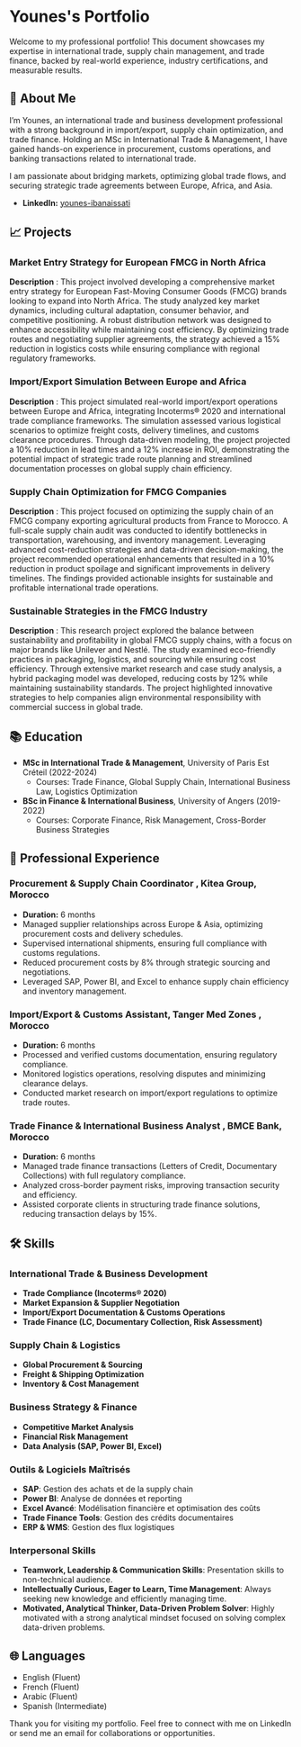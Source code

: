 # Younes's Portfolio

Welcome to my professional portfolio! This document showcases my expertise in international trade, supply chain management, and trade finance, backed by real-world experience, industry certifications, and measurable results.

## 🙋 About Me

I’m Younes, an international trade and business development professional with a strong background in import/export, supply chain optimization, and trade finance. Holding an MSc in International Trade & Management, I have gained hands-on experience in procurement, customs operations, and banking transactions related to international trade.

I am passionate about bridging markets, optimizing global trade flows, and securing strategic trade agreements between Europe, Africa, and Asia.

- **LinkedIn:** [younes-ibanaissati](https://linkedin.com/in/younes-ibanaissati)

## 📈 Projects

### Market Entry Strategy for European FMCG in North Africa

**Description** : This project involved developing a comprehensive market entry strategy for European Fast-Moving Consumer Goods (FMCG) brands looking to expand into North Africa. The study analyzed key market dynamics, including cultural adaptation, consumer behavior, and competitive positioning. A robust distribution network was designed to enhance accessibility while maintaining cost efficiency. By optimizing trade routes and negotiating supplier agreements, the strategy achieved a 15% reduction in logistics costs while ensuring compliance with regional regulatory frameworks.

### Import/Export Simulation Between Europe and Africa

**Description** : This project simulated real-world import/export operations between Europe and Africa, integrating Incoterms® 2020 and international trade compliance frameworks. The simulation assessed various logistical scenarios to optimize freight costs, delivery timelines, and customs clearance procedures. Through data-driven modeling, the project projected a 10% reduction in lead times and a 12% increase in ROI, demonstrating the potential impact of strategic trade route planning and streamlined documentation processes on global supply chain efficiency.

### Supply Chain Optimization for FMCG Companies

**Description** : This project focused on optimizing the supply chain of an FMCG company exporting agricultural products from France to Morocco. A full-scale supply chain audit was conducted to identify bottlenecks in transportation, warehousing, and inventory management. Leveraging advanced cost-reduction strategies and data-driven decision-making, the project recommended operational enhancements that resulted in a 10% reduction in product spoilage and significant improvements in delivery timelines. The findings provided actionable insights for sustainable and profitable international trade operations.

### Sustainable Strategies in the FMCG Industry

**Description** : This research project explored the balance between sustainability and profitability in global FMCG supply chains, with a focus on major brands like Unilever and Nestlé. The study examined eco-friendly practices in packaging, logistics, and sourcing while ensuring cost efficiency. Through extensive market research and case study analysis, a hybrid packaging model was developed, reducing costs by 12% while maintaining sustainability standards. The project highlighted innovative strategies to help companies align environmental responsibility with commercial success in global trade.

## 📚 Education

- **MSc in International Trade & Management**, University of Paris Est Créteil (2022-2024)
    - Courses: Trade Finance, Global Supply Chain, International Business Law, Logistics Optimization
- **BSc in Finance & International Business**, University of Angers (2019-2022)
    - Courses: Corporate Finance, Risk Management, Cross-Border Business Strategies

## 💼 Professional Experience

### Procurement & Supply Chain Coordinator , Kitea Group, Morocco

- **Duration:** 6 months
- Managed supplier relationships across Europe & Asia, optimizing procurement costs and delivery schedules.
- Supervised international shipments, ensuring full compliance with customs regulations.
- Reduced procurement costs by 8% through strategic sourcing and negotiations.
- Leveraged SAP, Power BI, and Excel to enhance supply chain efficiency and inventory management.

### Import/Export & Customs Assistant, Tanger Med Zones , Morocco

- **Duration:** 6 months
- Processed and verified customs documentation, ensuring regulatory compliance.
- Monitored logistics operations, resolving disputes and minimizing clearance delays.
- Conducted market research on import/export regulations to optimize trade routes.

### Trade Finance & International Business Analyst , BMCE Bank, Morocco

- **Duration:** 6 months
- Managed trade finance transactions (Letters of Credit, Documentary Collections) with full regulatory compliance.
- Analyzed cross-border payment risks, improving transaction security and efficiency.
- Assisted corporate clients in structuring trade finance solutions, reducing transaction delays by 15%.

## 🛠 Skills

### International Trade & Business Development

- **Trade Compliance (Incoterms® 2020)**
- **Market Expansion & Supplier Negotiation**
- **Import/Export Documentation & Customs Operations**
- **Trade Finance (LC, Documentary Collection, Risk Assessment)**

### Supply Chain & Logistics

- **Global Procurement & Sourcing**
- **Freight & Shipping Optimization**
- **Inventory & Cost Management**

### Business Strategy & Finance

- **Competitive Market Analysis**
- **Financial Risk Management**
- **Data Analysis (SAP, Power BI, Excel)**

### Outils & Logiciels Maîtrisés

- **SAP**: Gestion des achats et de la supply chain
- **Power BI**: Analyse de données et reporting
- **Excel Avancé**: Modélisation financière et optimisation des coûts
- **Trade Finance Tools**: Gestion des crédits documentaires
- **ERP & WMS**: Gestion des flux logistiques

### Interpersonal Skills

- **Teamwork, Leadership & Communication Skills**: Presentation skills to non-technical audience.
- **Intellectually Curious, Eager to Learn, Time Management**: Always seeking new knowledge and efficiently managing time.
- **Motivated, Analytical Thinker, Data-Driven Problem Solver**: Highly motivated with a strong analytical mindset focused on solving complex data-driven problems.

## 🌐 Languages

- English (Fluent)
- French (Fluent)
- Arabic (Fluent)
- Spanish (Intermediate)

Thank you for visiting my portfolio. Feel free to connect with me on LinkedIn or send me an email for collaborations or opportunities.
